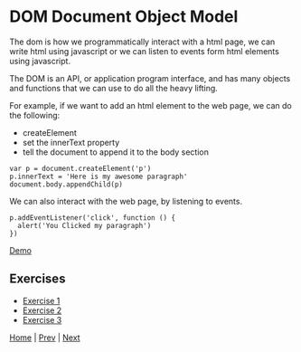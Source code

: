 # DOM Document Object Model

The dom is how we programmatically interact with a html page, we can write html using javascript or we can listen to events form html elements using javascript.

The DOM is an API, or application program interface, and has many objects and functions that we can use to do all the heavy lifting.

For example, if we want to add an html element to the web page, we can do the following:

- createElement
- set the innerText property
- tell the document to append it to the body section

```
var p = document.createElement('p')
p.innerText = 'Here is my awesome paragraph'
document.body.appendChild(p)
```

We can also interact with the web page, by listening to events.

```
p.addEventListener('click', function () {
  alert('You Clicked my paragraph')
})
```

[Demo](/dom/demo)

## Exercises

- [Exercise 1](/dom/1)
- [Exercise 2](/dom/2)
- [Exercise 3](/dom/3)

[Home](/) | [Prev](/nested-functions) | [Next](/magic-eight-ball)
